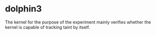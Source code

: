 # dolphin3
The kernel for the purpose of the experiment mainly verifies whether the kernel is capable of tracking taint by itself.
